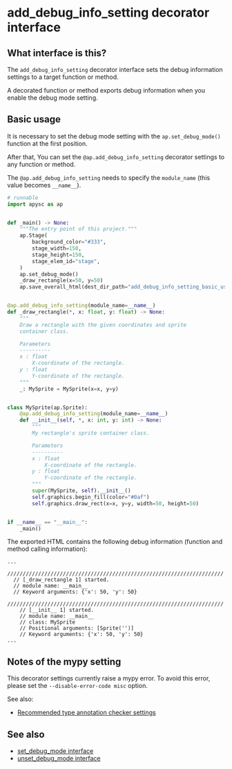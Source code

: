 # add_debug_info_setting decorator interface

## What interface is this?

The `add_debug_info_setting` decorator interface sets the debug information settings to a target function or method.

A decorated function or method exports debug information when you enable the debug mode setting.

## Basic usage

It is necessary to set the debug mode setting with the `ap.set_debug_mode()` function at the first position.

After that, You can set the `@ap.add_debug_info_setting` decorator settings to any function or method.

The `@ap.add_debug_info_setting` needs to specify the `module_name` (this value becomes `__name__`).

```py
# runnable
import apysc as ap


def _main() -> None:
    """The entry point of this project."""
    ap.Stage(
        background_color="#333",
        stage_width=150,
        stage_height=150,
        stage_elem_id="stage",
    )
    ap.set_debug_mode()
    _draw_rectangle(x=50, y=50)
    ap.save_overall_html(dest_dir_path="add_debug_info_setting_basic_usage/")


@ap.add_debug_info_setting(module_name=__name__)
def _draw_rectangle(*, x: float, y: float) -> None:
    """
    Draw a rectangle with the given coordinates and sprite
    container class.

    Parameters
    ----------
    x : float
        X-coordinate of the rectangle.
    y : float
        Y-coordinate of the rectangle.
    """
    _: MySprite = MySprite(x=x, y=y)


class MySprite(ap.Sprite):
    @ap.add_debug_info_setting(module_name=__name__)
    def __init__(self, *, x: int, y: int) -> None:
        """
        My rectangle's sprite container class.

        Parameters
        ----------
        x : float
            X-coordinate of the rectangle.
        y : float
            Y-coordinate of the rectangle.
        """
        super(MySprite, self).__init__()
        self.graphics.begin_fill(color="#0af")
        self.graphics.draw_rect(x=x, y=y, width=50, height=50)


if __name__ == "__main__":
    _main()
```

The exported HTML contains the following debug information (function and method calling information):

```
...
  //////////////////////////////////////////////////////////////////////
  // [_draw_rectangle 1] started.
  // module name: __main__
  // Keyword arguments: {'x': 50, 'y': 50}
    //////////////////////////////////////////////////////////////////////
    // [__init__ 1] started.
    // module name: __main__
    // class: MySprite
    // Positional arguments: [Sprite('')]
    // Keyword arguments: {'x': 50, 'y': 50}
...
```

## Notes of the mypy setting

This decorator settings currently raise a mypy error. To avoid this error, please set the `--disable-error-code misc` option.

See also:

- [Recommended type annotation checker settings](recommended_type_checker_settings.md)

## See also

- [set_debug_mode interface](set_debug_mode.md)
- [unset_debug_mode interface](unset_debug_mode.md)